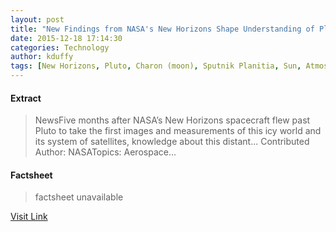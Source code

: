 ```yaml
---
layout: post
title: "New Findings from NASA's New Horizons Shape Understanding of Pluto & Its Moons"
date: 2015-12-18 17:14:30
categories: Technology
author: kduffy
tags: [New Horizons, Pluto, Charon (moon), Sputnik Planitia, Sun, Atmosphere, Geology, Astronomy, Planetary science, Physical sciences, Solar System, Outer space, Bodies of the Solar System, Nature, Space science]
---
```



#### Extract
>NewsFive months after NASA’s New Horizons spacecraft flew past Pluto to take the first images and measurements of this icy world and its system of satellites, knowledge about this distant... Contributed Author:&nbsp;NASATopics:&nbsp;Aerospace...

#### Factsheet
>factsheet unavailable

[Visit Link](http://www.pddnet.com/news/2015/12/new-findings-nasas-new-horizons-shape-understanding-pluto-its-moons)


